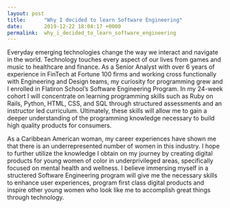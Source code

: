 ```yaml
---
layout: post
title:      "Why I decided to learn Software Engineering"
date:       2019-12-22 18:04:17 +0000
permalink:  why_i_decided_to_learn_software_engineering
---
```



Everyday emerging technologies change the way we interact and navigate in the world. Technology touches every aspect of our lives from games and music to healthcare and finance.  As a Senior Analyst with over 6 years of experience in FinTech at Fortune 100 firms and working cross functionally with Engineering and Design teams,  my curiosity for programming grew and I enrolled in Flatiron School’s Software Engineering Program. In my 24-week cohort I will concentrate on learning programming skills such as Ruby on Rails, Python, HTML, CSS, and SQL through structured assessments and an instructor led curriculum. Ultimately, these skills will allow me to gain a deeper understanding of the programming knowledge necessary to build high quality products for consumers. 

As a Caribbean American woman, my career experiences have shown me that there is an underrepresented number of women in this industry.  I hope to further utilize the knowledge I obtain on my journey by creating digital products for young women of color in underprivileged areas, specifically focused on mental health and wellness.  I believe immersing myself in a structered Software Engineering program will give me the necessary skills to enhance user experiences, program first class digital products and inspire other young women who look like me to accomplish great things through technology.  

